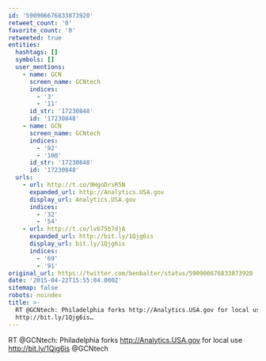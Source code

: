 ```yaml
---
id: '590906676833873920'
retweet_count: '0'
favorite_count: '0'
retweeted: true
entities:
  hashtags: []
  symbols: []
  user_mentions:
    - name: GCN
      screen_name: GCNtech
      indices:
        - '3'
        - '11'
      id_str: '17230848'
      id: '17230848'
    - name: GCN
      screen_name: GCNtech
      indices:
        - '92'
        - '100'
      id_str: '17230848'
      id: '17230848'
  urls:
    - url: http://t.co/9HgoDrsR5N
      expanded_url: http://Analytics.USA.gov
      display_url: Analytics.USA.gov
      indices:
        - '32'
        - '54'
    - url: http://t.co/lvb75b7djA
      expanded_url: http://bit.ly/1Qjg6is
      display_url: bit.ly/1Qjg6is
      indices:
        - '69'
        - '91'
original_url: https://twitter.com/benbalter/status/590906676833873920
date: '2015-04-22T15:55:04.000Z'
sitemap: false
robots: noindex
title: >-
  RT @GCNtech: Philadelphia forks http://Analytics.USA.gov for local use
  http://bit.ly/1Qjg6is…
---
```


RT @GCNtech: Philadelphia forks http://Analytics.USA.gov for local use http://bit.ly/1Qjg6is @GCNtech